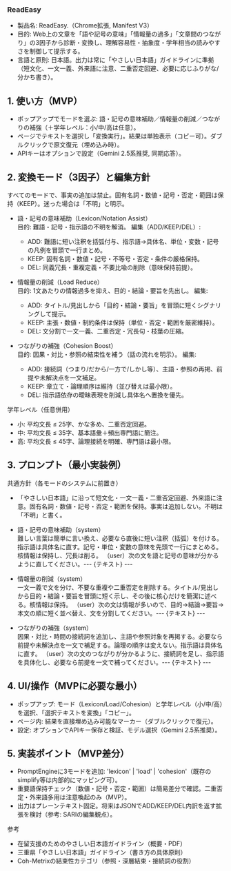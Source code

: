 ### ReadEasy

- 製品名: ReadEasy.（Chrome拡張, Manifest V3）
- 目的: Web上の文章を「語や記号の意味」「情報量の過多」「文章間のつながり」の3因子から診断・変換し、理解容易性・抽象度・学年相当の読みやすさを制御して提示する。
- 言語と原則: 日本語。出力は常に「やさしい日本語」ガイドラインに準拠（短文化、一文一義、外来語に注意、二重否定回避、必要に応じふりがな/分かち書き）。

## 1. 使い方（MVP）

- ポップアップでモードを選ぶ: 語・記号の意味補助／情報量の削減／つながりの補強（＋学年レベル：小/中/高は任意）。
- ページでテキストを選択し「変換実行」。結果は単独表示（コピー可）。ダブルクリックで原文復元（埋め込み時）。
- APIキーはオプションで設定（Gemini 2.5系推奨, 同期応答）。

## 2. 変換モード（3因子）と編集方針

すべてのモードで、事実の追加は禁止。固有名詞・数値・記号・否定・範囲は保持（KEEP）。迷った場合は「不明」と明示。

- 語・記号の意味補助（Lexicon/Notation Assist）  
  目的: 難語・記号・指示語の不明を解消。
  編集（ADD/KEEP/DEL）:  
  - ADD: 難語に短い注釈を括弧付与、指示語→具体名、単位・変数・記号の凡例を冒頭で一行まとめ。
  - KEEP: 固有名詞・数値・記号・不等号・否定・条件の厳格保持。
  - DEL: 同義冗長・重複定義・不要比喩の削除（意味保持前提）。

- 情報量の削減（Load Reduce）  
  目的: 1文あたりの情報過多を抑え、目的・結論・要旨を先出し。
  編集:  
  - ADD: タイトル/見出しから「目的・結論・要旨」を冒頭に短くシグナリングして提示。
  - KEEP: 主張・数値・制約条件は保持（単位・否定・範囲を厳密維持）。
  - DEL: 文分割で一文一義、二重否定・冗長句・枝葉の圧縮。

- つながりの補強（Cohesion Boost）  
  目的: 因果・対比・参照の結束性を補う（話の流れを明示）。
  編集:  
  - ADD: 接続詞（つまり/だから/一方で/しかし等）、主語・参照の再掲、前提や未解決点を一文補足。
  - KEEP: 章立て・論理順序は維持（並び替えは最小限）。
  - DEL: 指示語依存の曖昧表現を削減し具体名へ置換を優先。

学年レベル（任意併用）  

- 小: 平均文長 ≤ 25字、かな多め、二重否定回避。
- 中: 平均文長 ≤ 35字、基本語彙＋頻出専門語に簡注。
- 高: 平均文長 ≤ 45字、論理接続を明確、専門語は最小限。

## 3. プロンプト（最小実装例）

共通方針（各モードのシステムに前置き）  

- 「やさしい日本語」に沿って短文化・一文一義・二重否定回避、外来語に注意。固有名詞・数値・記号・否定・範囲を保持。事実は追加しない。不明は「不明」と書く。

- 語・記号の意味補助（system）  
  難しい言葉は簡単に言い換え、必要なら直後に短い注釈（括弧）を付ける。指示語は具体名に直す。記号・単位・変数の意味を先頭で一行にまとめる。核情報は保持し、冗長は削る。
  （user）次の文を語と記号の意味が分かるように直してください。--- {テキスト} ---

- 情報量の削減（system）  
  一文一義で文を分け、不要な重複や二重否定を削除する。タイトル/見出しから目的・結論・要旨を冒頭に短く示し、その後に核心だけを簡潔に述べる。核情報は保持。
  （user）次の文は情報が多いので、目的→結論→要旨→本文の順に短く並べ替え、文を分割してください。--- {テキスト} ---

- つながりの補強（system）  
  因果・対比・時間の接続詞を追加し、主語や参照対象を再掲する。必要なら前提や未解決点を一文で補足する。論理の順序は変えない。指示語は具体名に直す。
  （user）次の文のつながりが分かるように、接続詞を足し、指示語を具体化し、必要なら前提を一文で補ってください。--- {テキスト} ---

## 4. UI/操作（MVPに必要な最小）

- ポップアップ: モード（Lexicon/Load/Cohesion）と学年レベル（小/中/高）を選択、「選択テキストを変換」「コピー」。
- ページ内: 結果を直接埋め込み可能なマーカー（ダブルクリックで復元）。
- 設定: オプションでAPIキー保存と検証、モデル選択（Gemini 2.5系推奨）。

## 5. 実装ポイント（MVP差分）

- PromptEngineに3モードを追加: 'lexicon' | 'load' | 'cohesion'（既存のsimplify等は内部的にマッピング可）。  
- 重要語保持チェック（数値・記号・否定・範囲）は簡易差分で確認。二重否定・外来語多用は注意喚起のみ（MVP）。
- 出力はプレーンテキスト固定。将来はJSONでADD/KEEP/DEL内訳を返す拡張を検討（参考: SARIの編集観点）。

参考  

- 在留支援のためのやさしい日本語ガイドライン（概要・PDF）
- 三重県「やさしい日本語」ガイドライン（書き方の具体原則）
- Coh-Metrixの結束性カテゴリ（参照・深層結束・接続詞の役割）
